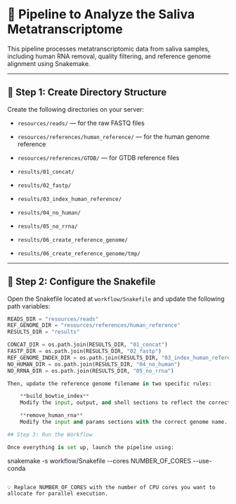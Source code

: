 # 🧪 Pipeline to Analyze the Saliva Metatranscriptome

This pipeline processes metatranscriptomic data from saliva samples, including human RNA removal, quality filtering, and reference genome alignment using Snakemake.

---

## 📁 Step 1: Create Directory Structure

Create the following directories on your server:

- `resources/reads/` — for the raw FASTQ files  
- `resources/references/human_reference/` — for the human genome reference  
- `resources/references/GTDB/` — for GTDB reference files  

- `results/01_concat/`  
- `results/02_fastp/`  
- `results/03_index_human_reference/`  
- `results/04_no_human/`  
- `results/05_no_rrna/`  
- `results/06_create_reference_genome/`  
- `results/06_create_reference_genome/tmp/`  


---

## 📝 Step 2: Configure the Snakefile

Open the Snakefile located at `workflow/Snakefile` and update the following path variables:

```python
READS_DIR = "resources/reads"
REF_GENOME_DIR = "resources/references/human_reference"
RESULTS_DIR = "results"

CONCAT_DIR = os.path.join(RESULTS_DIR, "01_concat")
FASTP_DIR = os.path.join(RESULTS_DIR, "02_fastp")
REF_GENOME_INDEX_DIR = os.path.join(RESULTS_DIR, "03_index_human_reference")
NO_HUMAN_DIR = os.path.join(RESULTS_DIR, "04_no_human")
NO_RRNA_DIR = os.path.join(RESULTS_DIR, "05_no_rrna")

Then, update the reference genome filename in two specific rules:

    **build_bowtie_index**
    Modify the input, output, and shell sections to reflect the correct filename.

    **remove_human_rna**
    Modify the input and params sections with the correct genome name.

## Step 3: Run the Workflow

Once everything is set up, launch the pipeline using:

```
snakemake -s workflow/Snakefile --cores NUMBER_OF_CORES --use-conda
```

💡 Replace NUMBER_OF_CORES with the number of CPU cores you want to allocate for parallel execution.
